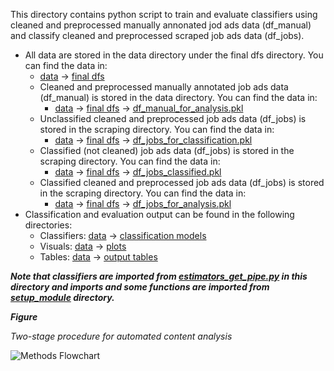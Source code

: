 This directory contains python script to train and evaluate classifiers using cleaned and preprocessed manually annonated jod ads data (df_manual) and classify cleaned and preprocessed scraped job ads data (df_jobs).

* All data are stored in the data directory under the final dfs directory. You can find the data in:
  - [data](../data) &rarr; [final dfs](../data/final%20dfs/)
  - Cleaned and preprocessed manually annotated job ads data (df_manual) is stored in the data directory. You can find the data in:
    - [data](../data) &rarr; [final dfs](../data/final%20dfs/) &rarr; [df_manual_for_analysis.pkl](../data/final%20dfs/df_manual_for_analysis.pkl)
  - Unclassified cleaned and preprocessed job ads data (df_jobs) is stored in the scraping directory. You can find the data in:
      - [data](../data) &rarr; [final dfs](../data/final%20dfs/) &rarr; [df_jobs_for_classification.pkl](../data/final%20dfs/df_jobs_for_classification.pkl)
  - Classified (not cleaned) job ads data (df_jobs) is stored in the scraping directory. You can find the data in:
      - [data](../data) &rarr; [final dfs](../data/final%20dfs/) &rarr; [df_jobs_classified.pkl](../data/final%20dfs/df_jobs_classified.pkl)
  - Classified cleaned and preprocessed job ads data (df_jobs) is stored in the scraping directory. You can find the data in:
    - [data](../data) &rarr; [final dfs](../data/final%20dfs/) &rarr; [df_jobs_for_analysis.pkl](../data/final%20dfs/df_jobs_for_analysis.pkl)
* Classification and evaluation output can be found in the following directories:
  - Classifiers: [data](../data) &rarr; [classification models](../data/classification%20models)
  - Visuals: [data](../data) &rarr; [plots](../data/plots)
  - Tables: [data](../data) &rarr; [output tables](../data/output%20tables)

***Note that classifiers are imported from [estimators_get_pipe.py](./estimators_get_pipe.py) in this directory and imports and some functions are imported from [setup_module](../setup_module) directory.***

***Figure***

*Two-stage procedure for automated content analysis*

![Methods Flowchart](../data/plots/Methods_Flowchart_Two.svg)
